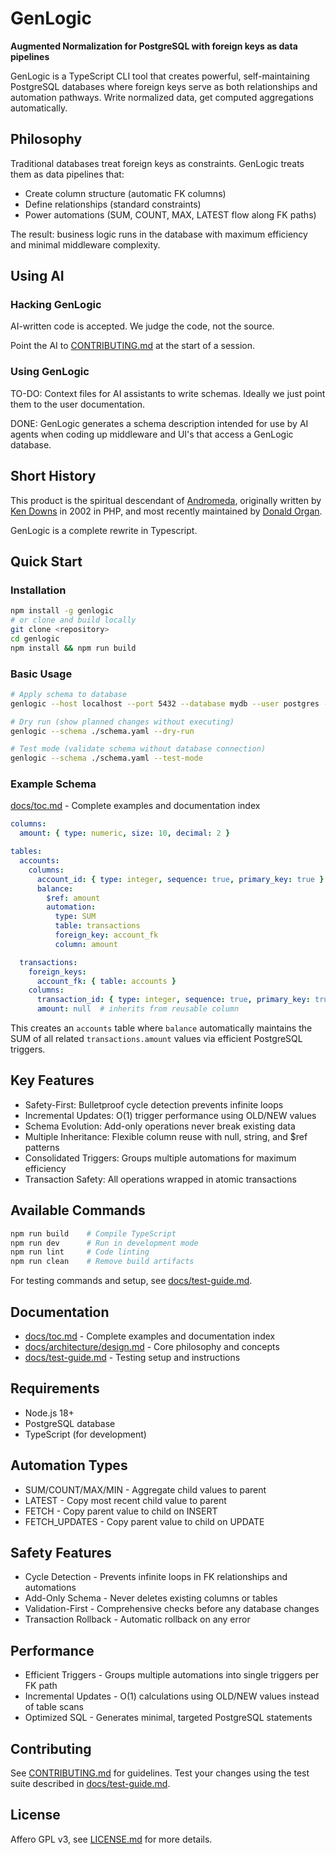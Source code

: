 # GenLogic

**Augmented Normalization for PostgreSQL with foreign keys as data pipelines**

GenLogic is a TypeScript CLI tool that creates powerful, self-maintaining PostgreSQL databases where foreign keys serve as both relationships and automation pathways. Write normalized data, get computed aggregations automatically.

## Philosophy

Traditional databases treat foreign keys as constraints. GenLogic treats them as data pipelines that:
- Create column structure (automatic FK columns)
- Define relationships (standard constraints)
- Power automations (SUM, COUNT, MAX, LATEST flow along FK paths)

The result: business logic runs in the database with maximum efficiency and minimal middleware complexity.

## Using AI

### Hacking GenLogic

AI-written code is accepted.  We judge the code, not the source.

Point the AI to [CONTRIBUTING.md](./CONTRIBUTING.md) at the start of a
session.

### Using GenLogic

TO-DO: Context files for AI assistants to write schemas.  Ideally we
just point them to the user documentation.

DONE: GenLogic generates a schema description intended for use by AI agents
when coding up middleware and UI's that access a GenLogic database.


## Short History

This product is the spiritual descendant of [Andromeda](https://github.com/Andromeda-Project/andromeda),
originally written by [Ken Downs](https://github.com/KenPainter) 
in 2002 in PHP, and most recently maintained 
by [Donald Organ](https://github.com/dorgan/).

GenLogic is a complete rewrite in Typescript.

## Quick Start

### Installation
```bash
npm install -g genlogic
# or clone and build locally
git clone <repository>
cd genlogic
npm install && npm run build
```

### Basic Usage
```bash
# Apply schema to database
genlogic --host localhost --port 5432 --database mydb --user postgres --password secret --schema ./schema.yaml

# Dry run (show planned changes without executing)
genlogic --schema ./schema.yaml --dry-run

# Test mode (validate schema without database connection)
genlogic --schema ./schema.yaml --test-mode
```
### Example Schema

[docs/toc.md](./docs/toc.md) - Complete examples and documentation index

```yaml
columns:
  amount: { type: numeric, size: 10, decimal: 2 }

tables:
  accounts:
    columns:
      account_id: { type: integer, sequence: true, primary_key: true }
      balance:
        $ref: amount
        automation:
          type: SUM
          table: transactions
          foreign_key: account_fk
          column: amount

  transactions:
    foreign_keys:
      account_fk: { table: accounts }
    columns:
      transaction_id: { type: integer, sequence: true, primary_key: true }
      amount: null  # inherits from reusable column
```

This creates an `accounts` table where `balance` automatically maintains the SUM of all related `transactions.amount` values via efficient PostgreSQL triggers.

## Key Features

- Safety-First: Bulletproof cycle detection prevents infinite loops
- Incremental Updates: O(1) trigger performance using OLD/NEW values
- Schema Evolution: Add-only operations never break existing data
- Multiple Inheritance: Flexible column reuse with null, string, and $ref patterns
- Consolidated Triggers: Groups multiple automations for maximum efficiency
- Transaction Safety: All operations wrapped in atomic transactions

## Available Commands

```bash
npm run build    # Compile TypeScript
npm run dev      # Run in development mode
npm run lint     # Code linting
npm run clean    # Remove build artifacts
```

For testing commands and setup, see [docs/test-guide.md](./docs/test-guide.md).

## Documentation

- [docs/toc.md](./docs/toc.md) - Complete examples and documentation index
- [docs/architecture/design.md](./docs/architecture/design.md) - Core philosophy and concepts
- [docs/test-guide.md](./docs/test-guide.md) - Testing setup and instructions

## Requirements

- Node.js 18+
- PostgreSQL database
- TypeScript (for development)

## Automation Types

- SUM/COUNT/MAX/MIN - Aggregate child values to parent
- LATEST - Copy most recent child value to parent
- FETCH - Copy parent value to child on INSERT
- FETCH_UPDATES - Copy parent value to child on UPDATE

## Safety Features

- Cycle Detection - Prevents infinite loops in FK relationships and automations
- Add-Only Schema - Never deletes existing columns or tables
- Validation-First - Comprehensive checks before any database changes
- Transaction Rollback - Automatic rollback on any error

## Performance

- Efficient Triggers - Groups multiple automations into single triggers per FK path
- Incremental Updates - O(1) calculations using OLD/NEW values instead of table scans
- Optimized SQL - Generates minimal, targeted PostgreSQL statements

## Contributing

See [CONTRIBUTING.md](./CONTRIBUTING.md) for guidelines. Test your changes using the test suite described in [docs/test-guide.md](./docs/test-guide.md).

## License

Affero GPL v3, see [LICENSE.md](./LICENSE.md) for more details.

